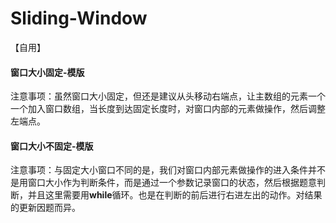 # Sliding-Window

【自用】

#### **窗口大小固定-模版**
注意事项：虽然窗口大小固定，但还是建议从头移动右端点，让主数组的元素一个一个加入窗口数组，当长度到达固定长度时，对窗口内部的元素做操作，然后调整左端点。

#### **窗口大小不固定-模版**
注意事项：与固定大小窗口不同的是，我们对窗口内部元素做操作的进入条件并不是用窗口大小作为判断条件，而是通过一个参数记录窗口的状态，然后根据题意判断，并且这里需要用**while**循环。也是在判断的前后进行右进左出的动作。对结果的更新因题而异。
